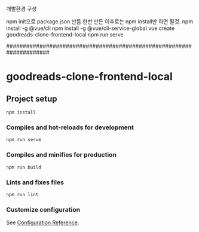 개발환경 구성

npm init으로 package.json 만듬
한번 만든 이후로는 npm install만 하면 될것.
npm install -g @vue/cli
npm install -g @vue/cli-service-global
vue create goodreads-clone-frontend-local
npm run serve

#####################################################################

# goodreads-clone-frontend-local

## Project setup
```
npm install
```

### Compiles and hot-reloads for development
```
npm run serve
```

### Compiles and minifies for production
```
npm run build
```

### Lints and fixes files
```
npm run lint
```

### Customize configuration
See [Configuration Reference](https://cli.vuejs.org/config/).